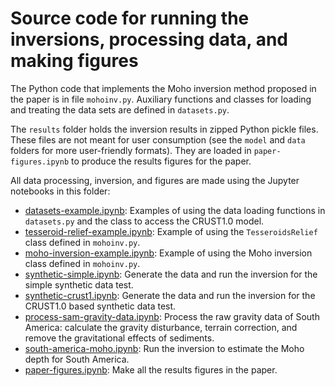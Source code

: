# Source code for running the inversions, processing data, and making figures

The Python code that implements the Moho inversion method proposed in the paper
is in file `mohoinv.py`.
Auxiliary functions and classes for loading and treating the data sets are
defined in `datasets.py`.

The `results` folder holds the inversion results in zipped Python pickle files.
These files are not meant for user consumption (see the `model` and `data`
folders for more user-friendly formats).
They are loaded in `paper-figures.ipynb` to produce the results figures for the
paper.

All data processing, inversion, and figures are made using the Jupyter
notebooks in this folder:

* [datasets-example.ipynb](http://nbviewer.jupyter.org/github/pinga-lab/paper-moho-inversion-tesseroids/blob/master/code/datasets-example.ipynb):
  Examples of using the data loading functions in `datasets.py` and the
  class to access the CRUST1.0 model.
* [tesseroid-relief-example.ipynb](http://nbviewer.jupyter.org/github/pinga-lab/paper-moho-inversion-tesseroids/blob/master/code/tesseroid-relief-example.ipynb):
  Example of using the `TesseroidsRelief` class defined in `mohoinv.py`.
* [moho-inversion-example.ipynb](http://nbviewer.jupyter.org/github/pinga-lab/paper-moho-inversion-tesseroids/blob/master/code/moho-inversion-example.ipynb):
  Example of using the Moho inversion class defined in `mohoinv.py`.
* [synthetic-simple.ipynb](http://nbviewer.jupyter.org/github/pinga-lab/paper-moho-inversion-tesseroids/blob/master/code/synthetic-simple.ipynb):
  Generate the data and run the inversion for the simple synthetic data test.
* [synthetic-crust1.ipynb](http://nbviewer.jupyter.org/github/pinga-lab/paper-moho-inversion-tesseroids/blob/master/code/synthetic-crust1.ipynb):
  Generate the data and run the inversion for the CRUST1.0 based synthetic data
  test.
* [process-sam-gravity-data.ipynb](http://nbviewer.jupyter.org/github/pinga-lab/paper-moho-inversion-tesseroids/blob/master/code/process-sam-gravity-data.ipynb):
  Process the raw gravity data of South America: calculate the gravity
  disturbance, terrain correction, and remove the gravitational effects of
  sediments.
* [south-america-moho.ipynb](http://nbviewer.jupyter.org/github/pinga-lab/paper-moho-inversion-tesseroids/blob/master/code/south-america-moho.ipynb):
  Run the inversion to estimate the Moho depth for South America.
* [paper-figures.ipynb](http://nbviewer.jupyter.org/github/pinga-lab/paper-moho-inversion-tesseroids/blob/master/code/paper-figures.ipynb):
  Make all the results figures in the paper.
